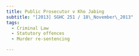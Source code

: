 ```yaml
---
title: Public Prosecutor v Kho Jabing 
subtitle: "[2013] SGHC 251 / 18\_November\_2013"
tags:
  - Criminal Law
  - Statutory offences
  - Murder re-sentencing

---
```


